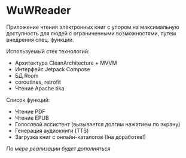 # WuWReader

Приложение чтения электронных книг с упором на максимальную доступность для людей с ограниченными возможностями, путем внедрения спец. функций.

Используемый стек технологий:
- Архитектура CleanArchitecture + MVVM
- Интерфейс Jetpack Compose
- БД Room
- coroutines, retrofit
- Чтение Apache tika

Список функций:
- Чтение PDF
- Чтение EPUB
- Голосовой ассистент (вызывается долгим нажатием по экрану)
- Генерация аудиокниги (TTS)
- Загрузка книг с онлайн-каталогов (!на доработке!)

*По мере реализации будет дополняться*
